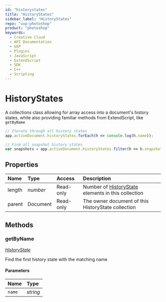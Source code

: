 ```yaml
---
id: "historystates"
title: "HistoryStates"
sidebar_label: "HistoryStates"
repo: "uxp-photoshop"
product: "photoshop"
keywords:
  - Creative Cloud
  - API Documentation
  - UXP
  - Plugins
  - JavaScript
  - ExtendScript
  - SDK
  - C++
  - Scripting
---
```


# HistoryStates

A collections class allowing for array access into a document's history states,
while also providing familiar methods from ExtendScript, like `getByName`

```javascript
// Iterate through all history states
app.activeDocument.historyStates.forEach(h => console.log(h.name));

// Find all snapshot history states
var snapshots = app.activeDocument.historyStates.filter(h => h.snapshot)
```

## Properties

| Name | Type | Access | Description |
| :------ | :------ | :------ | :------ |
| length | *number* | Read-only | Number of [HistoryState](/ps_reference/modules/historystate/) elements in this collection |
| parent | Document | Read-only | The owner document of this HistoryState collection |

## Methods

### getByName

[*HistoryState*](/ps_reference/classes/historystate/)

Find the first history state with the matching name

#### Parameters

| Name | Type |
| :------ | :------ |
| `name` | *string* |

